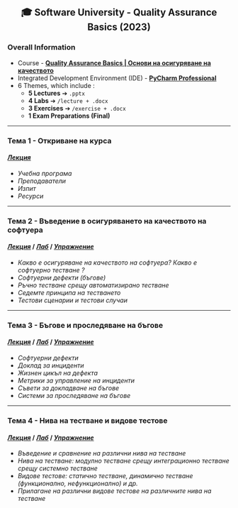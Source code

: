 <h2 align="center">🎓 Software University - Quality Assurance Basics (2023)</h2>

### Overall Information
* Course - [**Quality Assurance Basics | Основи на осигуряване на качеството**](https://softuni.bg/trainings/4064/qa-basics-march-2023)
* Integrated Development Environment (IDE) - [**PyCharm Professional**](https://www.jetbrains.com/aqua/)
* 6 Themes, which include :
    * **5 Lectures** ➔ ``.pptx``
    * **4 Labs** ➔ ``/lecture + .docx``
    * **3 Exercises** ➔ ``/exercise + .docx``
    * **1 Exam Preparations (Final)**
---
### Тема 1 - Откриване на курса
#### [_**Лекция**_](https://github.com/rythm-net/SoftUni/blob/main/Quality%20Assurance%20Basics/T01%20-%20Course%20Intro/01.%20Course%20Intro%20(March%202022).pptx)
* _Учебна програма_
* _Преподаватели_
* _Изпит_
* _Ресурси_
---
### Тема 2 - Въведение в осигуряването на качеството на софтуера
#### [**_Лекция_**](https://github.com/rythm-net/SoftUni/blob/main/Quality%20Assurance%20Basics/T02%20-%20Software%20QA%20Introduction/02.%20Software%20QA%20Introduction.pptx) **/** [**_Лаб_**](https://github.com/rythm-net/SoftUni/tree/main/Quality%20Assurance%20Basics/T02%20-%20Software%20QA%20Introduction/lecture) **/** [**_Упражнение_**](https://github.com/rythm-net/SoftUni/tree/main/Quality%20Assurance%20Basics/T02%20-%20Software%20QA%20Introduction/exercise)
* _Какво е осигуряване на качеството на софтуера? Какво е софтуерно тестване ?_
* _Софтуерни дефекти (бъгове)_
* _Ръчно тестване срещу автоматизирано тестване_
* _Седемте принципа на тестването_
* _Тестови сценарии и тестови случаи_
---
### Тема 3 - Бъгове и проследяване на бъгове
#### [_**Лекция**_](https://github.com/rythm-net/SoftUni/blob/main/Quality%20Assurance%20Basics/T03%20-%20Bugs%20and%20Bug%20Tracking/03.%20Bugs%20and%20Bug%20Tracking.pptx) **/** [_**Лаб**_](https://github.com/rythm-net/SoftUni/tree/main/Quality%20Assurance%20Basics/T03%20-%20Bugs%20and%20Bug%20Tracking/lecture) **/** [_**Упражнение**_](https://github.com/rythm-net/SoftUni/tree/main/Quality%20Assurance%20Basics/T03%20-%20Bugs%20and%20Bug%20Tracking/exercise)
* _Софтуерни дефекти_
* _Доклад за инциденти_
* _Жизнен цикъл на дефекта_
* _Метрики за управление на инциденти_
* _Съвети за докладване на бъгове_
* _Системи за проследяване на бъгове_
---
### Тема 4 - Нива на тестване и видове тестове
#### [_**Лекция**_](https://github.com/rythm-net/SoftUni/blob/main/Quality%20Assurance%20Basics/T04%20-%20Test%20Levels%20and%20Test%20Types/04.%20Test%20Levels%20and%20Test%20Types.pptx) **/** [_**Лаб**_](https://github.com/rythm-net/SoftUni/tree/main/Quality%20Assurance%20Basics/T04%20-%20Test%20Levels%20and%20Test%20Types/lecture) **/** [_**Упражнение**_](https://github.com/rythm-net/SoftUni/tree/main/Quality%20Assurance%20Basics/T04%20-%20Test%20Levels%20and%20Test%20Types/exercise)
* _Въведение и сравнение на различни нива на тестване_
* _Нива на тестване: модулно тестване срещу интеграционно тестване срещу системно тестване_
* _Видове тестове: статично тестване, динамично тестване (функционално, нефункционално) и др._
* _Прилагане на различни видове тестове на различните нива на тестване_


